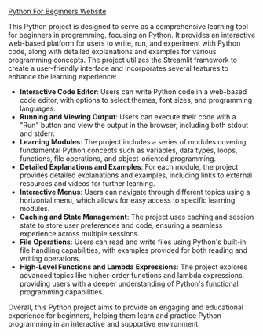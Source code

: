 [Python For Beginners Website](https://python-for-beginners-chase.streamlit.app/)

This Python project is designed to serve as a comprehensive learning tool for beginners in programming, focusing on Python. It provides an interactive web-based platform for users to write, run, and experiment with Python code, along with detailed explanations and examples for various programming concepts. The project utilizes the Streamlit framework to create a user-friendly interface and incorporates several features to enhance the learning experience:

- **Interactive Code Editor**: Users can write Python code in a web-based code editor, with options to select themes, font sizes, and programming languages.
- **Running and Viewing Output**: Users can execute their code with a "Run" button and view the output in the browser, including both stdout and stderr.
- **Learning Modules**: The project includes a series of modules covering fundamental Python concepts such as variables, data types, loops, functions, file operations, and object-oriented programming.
- **Detailed Explanations and Examples**: For each module, the project provides detailed explanations and examples, including links to external resources and videos for further learning.
- **Interactive Menus**: Users can navigate through different topics using a horizontal menu, which allows for easy access to specific learning modules.
- **Caching and State Management**: The project uses caching and session state to store user preferences and code, ensuring a seamless experience across multiple sessions.
- **File Operations**: Users can read and write files using Python's built-in file handling capabilities, with examples provided for both reading and writing operations.
- **High-Level Functions and Lambda Expressions**: The project explores advanced topics like higher-order functions and lambda expressions, providing users with a deeper understanding of Python's functional programming capabilities.

Overall, this Python project aims to provide an engaging and educational experience for beginners, helping them learn and practice Python programming in an interactive and supportive environment.
